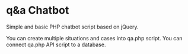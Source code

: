 # q&a Chatbot
Simple and basic PHP chatbot script based on jQuery.

You can create multiple situations and cases into qa.php script.
You can connect qa.php API script to a database.
